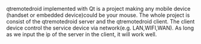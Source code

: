 qtremotedroid implemented with Qt is a project making any mobile device (handset or embedded device)could be your mouse. The whole project is consist of the qtremotedroid server and the qtremotedroid client. The client device control the service device via network(e.g. LAN,WIFI,WAN). As long as we input the ip of the server in the client, it will work well.